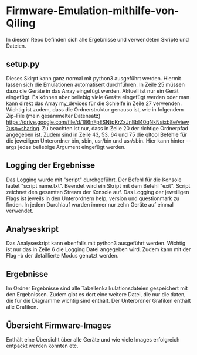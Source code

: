 # Firmware-Emulation-mithilfe-von-Qiling
In diesem Repo befinden sich alle Ergebnisse und verwendeten Skripte und Dateien. 

## setup.py
Dieses Skirpt kann ganz normal mit python3 ausgeführt werden. Hiermit lassen sich die Emulationen automatisert durchführen. In Zeile 25 müssen dazu die Geräte in das Array eingefügt werden. Aktuell ist nur ein Gerät eingefügt. Es können aber beliebig viele Geräte eingefügt werden oder man kann direkt das Array my_devices für die Schleife in Zeile 27 verwenden. Wichtig ist zudem, dass die Ordnerstruktur genauso ist, wie in folgendem Zip-File (mein gesammelter Datensatz) https://drive.google.com/file/d/186nFpESNtpKrZxJnBbI40qNkNsixb8e/view?usp=sharing. Zu beachten ist nur, dass in Zeile 20 der richtige Ordnerpfad angegeben ist. Zudem sind in Zeile 43, 53, 64 und 75 die qltool Befehle für die jeweiligen Unterordner bin, sbin, usr/bin und usr/sbin. Hier kann hinter --args jedes beliebige Argument eingefügt werden.

## Logging der Ergebnisse 
Das Logging wurde mit "script" durchgeführt. Der Befehl für die Konsole lautet "script name.txt". Beendet wird ein Skript mit dem Befehl "exit". Script zeichnet den gesamten Stream der Konsole auf. Das Logging der jeweiligen Flags ist jeweils in den Unterordnern help, version und questionmark zu finden. In jedem Durchlauf wurden immer nur zehn Geräte auf einmal verwendet. 

## Analyseskript
Das Analyseskript kann ebenfalls mit python3 ausgeführt werden. Wichtig ist nur das in Zeile 6 die Logging Datei angegeben wird. Zudem kann mit der Flag -b der detaillierte Modus genutzt werden. 

## Ergebnisse
Im Ordner Ergebnisse sind alle Tabellenkalkulationsdateien gespeichert mit den Ergebnissen. Zudem gibt es dort eine weitere Datei, die nur die daten, die für die Diagramme wichtig sind enthält. Der Unterordner Grafiken enthält alle Grafiken. 

## Übersicht Firmware-Images
Enthält eine Übersicht über alle Geräte und wie viele Images erfolgreich entpackt werden konnten etc.

